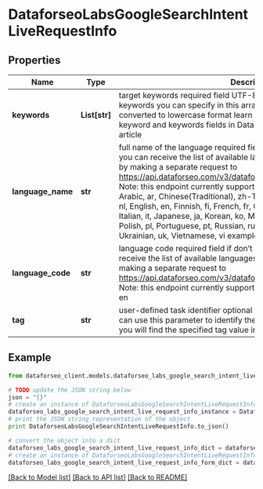 # DataforseoLabsGoogleSearchIntentLiveRequestInfo


## Properties

Name | Type | Description | Notes
------------ | ------------- | ------------- | -------------
**keywords** | **List[str]** | target keywords required field UTF-8 encoding maximum number of keywords you can specify in this array: 1000; the keywords will be converted to lowercase format learn more about rules and limitations of keyword and keywords fields in DataForSEO APIs in this Help Center article | [optional] 
**language_name** | **str** | full name of the language required field if don’t specify language_code you can receive the list of available languages with their language_name by making a separate request to https://api.dataforseo.com/v3/dataforseo_labs/locations_and_languages  Note: this endpoint currently supports the following languages only: Arabic, ar, Chinese(Traditional), zh-TW, Czech, cs, Danish, da, Dutch, nl, English, en, Finnish, fi, French, fr, German, de, Hebrew, he, Hindi, hi, Italian, it, Japanese, ja, Korean, ko, Malay, ms, Norwegian(Bokmål), nb, Polish, pl, Portuguese, pt, Russian, ru, Spanish, es, Swedish, sv, Thai, th, Ukrainian, uk, Vietnamese, vi example: English | [optional] 
**language_code** | **str** | language code required field if don’t specify language_name you can receive the list of available languages with their language_code by making a separate request to https://api.dataforseo.com/v3/dataforseo_labs/locations_and_languages Note: this endpoint currently supports these languages only; example: en | [optional] 
**tag** | **str** | user-defined task identifier optional field the character limit is 255 you can use this parameter to identify the task and match it with the result you will find the specified tag value in the data object of the response | [optional] 

## Example

```python
from dataforseo_client.models.dataforseo_labs_google_search_intent_live_request_info import DataforseoLabsGoogleSearchIntentLiveRequestInfo

# TODO update the JSON string below
json = "{}"
# create an instance of DataforseoLabsGoogleSearchIntentLiveRequestInfo from a JSON string
dataforseo_labs_google_search_intent_live_request_info_instance = DataforseoLabsGoogleSearchIntentLiveRequestInfo.from_json(json)
# print the JSON string representation of the object
print DataforseoLabsGoogleSearchIntentLiveRequestInfo.to_json()

# convert the object into a dict
dataforseo_labs_google_search_intent_live_request_info_dict = dataforseo_labs_google_search_intent_live_request_info_instance.to_dict()
# create an instance of DataforseoLabsGoogleSearchIntentLiveRequestInfo from a dict
dataforseo_labs_google_search_intent_live_request_info_form_dict = dataforseo_labs_google_search_intent_live_request_info.from_dict(dataforseo_labs_google_search_intent_live_request_info_dict)
```
[[Back to Model list]](../README.md#documentation-for-models) [[Back to API list]](../README.md#documentation-for-api-endpoints) [[Back to README]](../README.md)


